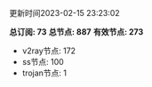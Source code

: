 更新时间2023-02-15 23:23:02

**总订阅: 73**
**总节点: 887**
**有效节点: 273**
- v2ray节点: 172
- ss节点: 100
- trojan节点: 1
